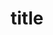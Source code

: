 ---
layout: "category"
category: "racing"
title: "title"
sitemap:
  priority: 0.8
  changefreq: weekly
---